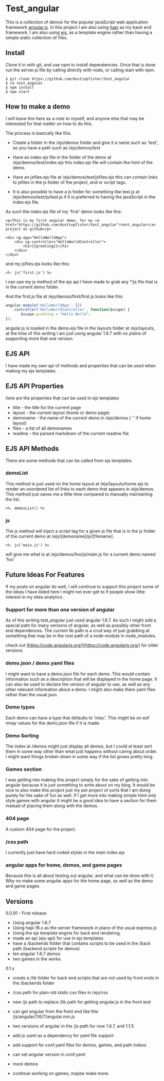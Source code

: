 # Test_angular

This is a collection of demos for the popular javaScript web application framework [angular.js](https://angularjs.org/). In this project I am also using [hapi](https://hapijs.com/) as my back end framework. I am also using [ejs](https://www.npmjs.com/package/ejs), as a template engine rather than having a simple static collection of files.

## Install

Clone it in with git, and use npm to install dependencies. Once that is done run the server.js file by calling directly with node, or calling start with npm.

```
$ git clone https://github.com/dustinpfister/test_angular
$ cd test_angular
$ npm install
$ npm start
```

## How to make a demo

I will leave this here as a note to myself, and anyone else that may be interested for that matter on how to do this. 

The process is basically like this.

* Create a folder in the /ejs/demos folder and give it a name such as 'test', so you have a path such as /ejs/demos/test

* Have an index.ejs file in the folder of the demo at /ejs/demos/test/index.ejs this index.ejs file will contain the html of the demo.

* Have an jsfiles.ejs file at /ejs/demos/test/jsfiles.ejs this can contain links to jsfiles in the js folder of the project, and or script tags.

* It is also possible to have a js folder for something like test.js at /ejs/demos/test/js/test.js if it is preferred to having the javaScript in the index.ejs file.

As such the index.ejs file of my 'first' demo looks like this:

```ejs
<p>This is my first angular demo, for my <a href="https://github.com/dustinpfister/test_angular">test_angular</a> project on github</p>
 
<div ng-app="HelloWorldApp">
    <div ng-controller="HelloWorldController">
        <h1>{{greeting}}</h1>
    </div>
</div>
```

and my jsfiles.ejs looks like this:

```ejs
<%- js('first.js') %>
```

I can use my js method of the ejs api I have made to grab any */js file that is in the current demo folder.

And the first.js file at /ejs/demos/first/first.js looks like this:

```js
angular.module('HelloWorldApp', [])
   .controller('HelloWorldController', function($scope) {
       $scope.greeting = "Hello World";
});
```

angular.js is loaded in the demo.ejs file in the layouts folder at /ejs/layouts, at the time of this writing I am just using angular 1.6.7 with no plains of supporting more that one version.

## EJS API

I have made my own api of methods and properties that can be used when making my ejs templates.


## EJS API Properties

here are the properties that can be used in ejs templates

* title - the title for the current page
* layout - the current layout (home or demo page)
* demoname - the name of the current demo in /ejs/demos ( '' if home layout)
* files -  a list of all demonames
* readme - the parsed markdown of the current readme file

## EJS API Methods

There are some methods that can be called from ejs templates.

### demoList 

This method is just used on the home layout at /ejs/layouts/home.ejs to render an unordered list of links to each demo that appears in /ejs/demos. This method just saves me a little time compared to manually maintaining the list.

```ejs
<%- demosList() %>
```

### js

The js method will inject a script tag for a given js file that is in the js folder of the current demo at /ejs/[demoname]/js/[filename].

```ejs
<%- js('main.js') %>
```

will give me what is at /ejs/demos/foo/js/main.js for a current demo named 'foo'

## Future Ideas For Features

If my posts on angular do well, I will continue to support this project some of the ideas I have listed here I might not ever get to if people show little interest in my sites analytics.

### Support for more than one version of angular

As of this writing test_angular just used angular 1.6.7. As such I might add a special path for many versions of angular, as well as possibly other front end dependences. The current lib path is a crud way of just grabbing at something that may be in the root path of a node module in node_modules.

check out [https://code.angularjs.org/](https://code.angularjs.org/) for older versions

### demo.json / demo.yaml files

I might want to have a demo.json file for each demo. This would contain information such as a description that will be displayed in the home page. It can also be used to declare the version of angular to use, as well as any other relevant information about a demo. I might also make them yaml files rather than the usual json.

### Demo types

Each demo can have a type that defaults to 'misc'. This might be on eof mnay values for the demo.json file if it is made.

### Demo Sorting

The index at /demos might just display all demos, but I could at least sort them in some way other than what just happens without caring about order. I might want things broken down in some way if the list grows pretty long.

### Games section

I was getting into making this project simply for the sake of getting into angular because it is just something to write about on my blog. It would be nice to also make this project just my pet project of sorts that I am doing purely for the sake of fun as well. If I get more into making simple html only style games with angular it might be a good idea to have a section for them instead of placing them along with the demos.

### 404 page

A custom 404 page for the project.

### /css path

I currently just have hard coded styles in the main index.ejs

### angular apps for home, demos, and game pages

Because this is all about testing out angular, and what can be done with it. Why no make some angular apps for the home page, as well as the demo and game pages.

## Versions

0.0.91 - First release

* Using angular 1.6.7
* Using hapi 16.x as the server framework in place of the usual express.js
* Using the ejs template engine for back end rendering.
* made an api (ejs-api) for use in ejs templates.
* have a /backends folder that contains scripts to be used in the /back path (backend scripts for demos)
* ten angular 1.6.7 demos
* two games in the works


0.1.x

* create a /lib folder for back end scripts that are not used by front ends in the /backends folder
* /css path for plain old static css files in /ejs/css
* new /js path to replace /lib path for getting angular.js in the front end
* can get angular from the front end like this /js/angular/1/6/7/angular.min.js
* two versions of angular in the /js path for now 1.6.7, and 1.1.5
* add js-yaml as a dependency for yaml file support
* add support for conf.yaml files for demos, games, and path indexs
* can set angular version in conf.yaml

* more demos
* continue working on games, maybe make more.